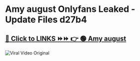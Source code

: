 
 # Amy august Onlyfans Leaked - Update Files d27b4

## <h2><a href="https://clipsfans.com/Amy_august&ref=git">🔗 Click to LINKS ⏩⏩ 👉 🟢 Amy august </a></h2>

<a href="https://clipsfans.com/Amy_august&ref=git" rel="nofollow" data-target="animated-image.originalLink"><img src="https://i.ibb.co.com/xMMVF88/686577567.gif" alt="Viral Video Original" style="max-width: 100%; display: inline-block;" data-target="animated-image.originalImage"></a>

